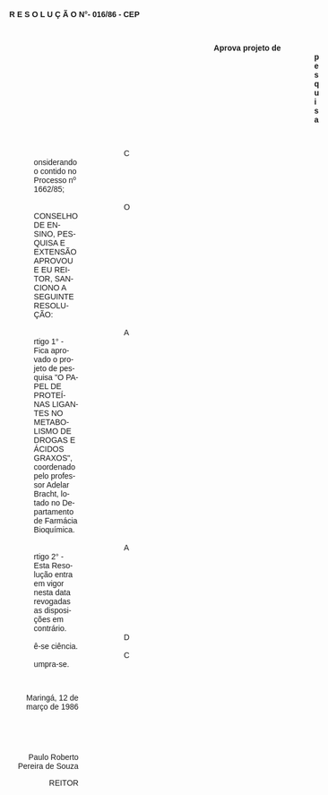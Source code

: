 <body lang=PT-BR style='tab-interval:36.0pt'>

<div class=Section1>

<p class=MsoNormal align=center style='text-align:center'><b style='mso-bidi-font-weight:
normal'><span style='font-family:Arial;mso-no-proof:yes'>R E S O L U Ç Ã O N°-
016/86 - CEP<o:p></o:p></span></b></p>

<p class=MsoNormal><span style='font-family:Arial;mso-no-proof:yes'><o:p>&nbsp;</o:p></span></p>

<p class=MsoNormal style='margin-left:18.0cm;text-indent:-134.65pt;tab-stops:
290.6pt'><b style='mso-bidi-font-weight:normal'><span style='font-family:Arial;
mso-no-proof:yes'>Aprova projeto de pesquisa<o:p></o:p></span></b></p>

<p class=MsoNormal><span style='font-family:Arial;mso-no-proof:yes'><o:p>&nbsp;</o:p></span></p>

<p class=MsoNormal style='margin-top:0cm;margin-right:183.45pt;margin-bottom:
0cm;margin-left:134.7pt;margin-bottom:.0001pt;text-indent:120.5pt'><span
style='font-family:Arial;mso-no-proof:yes'>Considerando o contido no Processo
nº 1662/85;<o:p></o:p></span></p>

<p class=MsoNormal style='margin-top:0cm;margin-right:183.45pt;margin-bottom:
0cm;margin-left:134.7pt;margin-bottom:.0001pt;text-indent:120.5pt'><span
style='font-family:Arial;mso-no-proof:yes'><o:p>&nbsp;</o:p></span></p>

<p class=MsoNormal style='margin-top:0cm;margin-right:183.45pt;margin-bottom:
0cm;margin-left:134.7pt;margin-bottom:.0001pt;text-indent:120.5pt'><span
style='font-family:Arial;mso-no-proof:yes'>O CONSELHO DE ENSINO, PESQUISA E
EXTENSÃO APROVOU E EU REITOR, SANCIONO A SEGUINTE RESOLUÇÃO:<o:p></o:p></span></p>

<p class=MsoNormal style='margin-top:0cm;margin-right:183.45pt;margin-bottom:
0cm;margin-left:134.7pt;margin-bottom:.0001pt;text-indent:120.5pt'><span
style='font-family:Arial;mso-no-proof:yes'><o:p>&nbsp;</o:p></span></p>

<p class=MsoNormal style='margin-top:0cm;margin-right:183.45pt;margin-bottom:
0cm;margin-left:134.7pt;margin-bottom:.0001pt;text-indent:120.5pt;tab-stops:
517.4pt'><span style='font-family:Arial;mso-no-proof:yes'>Artigo 1° - Fica
aprovado o projeto de pesquisa &quot;O PAPEL DE PROTEÍNAS LIGANTES NO
METABOLISMO DE DROGAS E ÁCIDOS GRAXOS&quot;, coordenado pelo professor Adelar
Bracht, lotado no Departamento de Farmácia Bioquímica.<o:p></o:p></span></p>

<p class=MsoNormal style='margin-top:0cm;margin-right:183.45pt;margin-bottom:
0cm;margin-left:134.7pt;margin-bottom:.0001pt;text-indent:120.5pt'><span
style='font-family:Arial;mso-no-proof:yes'><o:p>&nbsp;</o:p></span></p>

<p class=MsoNormal style='margin-top:0cm;margin-right:183.45pt;margin-bottom:
0cm;margin-left:134.7pt;margin-bottom:.0001pt;text-indent:120.5pt'><span
style='font-family:Arial;mso-no-proof:yes'>Artigo 2° - Esta Resolução entra em
vigor nesta data revogadas as disposições em contrário.<o:p></o:p></span></p>

<p class=MsoNormal style='margin-top:0cm;margin-right:183.45pt;margin-bottom:
0cm;margin-left:134.7pt;margin-bottom:.0001pt;text-indent:120.5pt'><span
style='font-family:Arial;mso-no-proof:yes'>Dê-se ciência.<o:p></o:p></span></p>

<p class=MsoNormal style='margin-top:0cm;margin-right:183.45pt;margin-bottom:
0cm;margin-left:134.7pt;margin-bottom:.0001pt;text-indent:120.5pt'><span
style='font-family:Arial;mso-no-proof:yes'>Cumpra-se.<o:p></o:p></span></p>

<p class=MsoNormal align=right style='text-align:right;text-indent:120.5pt'><span
style='font-family:Arial'><o:p>&nbsp;</o:p></span></p>

<p class=MsoNormal align=right style='margin-right:183.45pt;text-align:right;
text-indent:120.5pt'><span style='font-family:Arial;mso-no-proof:yes'>Maringá,
12 de março de 1986<o:p></o:p></span></p>

<p class=MsoNormal align=right style='margin-right:183.45pt;text-align:right;
text-indent:120.5pt'><span style='font-family:Arial;mso-no-proof:yes'><o:p>&nbsp;</o:p></span></p>

<p class=MsoNormal align=right style='margin-right:183.45pt;text-align:right;
text-indent:120.5pt'><span style='font-family:Arial;mso-no-proof:yes'><o:p>&nbsp;</o:p></span></p>

<p class=MsoNormal align=right style='margin-right:183.45pt;text-align:right;
text-indent:120.5pt'><span style='font-family:Arial;mso-no-proof:yes'>Paulo
Roberto Pereira de Souza<o:p></o:p></span></p>

<p class=MsoNormal align=right style='margin-right:183.45pt;text-align:right;
text-indent:120.5pt;tab-stops:460.7pt'><span style='font-family:Arial;
mso-no-proof:yes'>REITOR<o:p></o:p></span></p>

</div>

</body>
